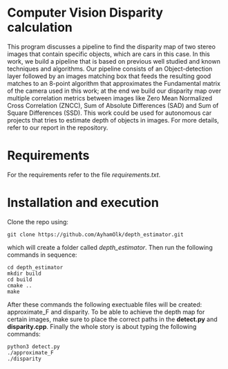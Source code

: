 # Computer Vision Disparity calculation
This program discusses a pipeline to find the disparity map of two stereo images that contain specific objects, which are cars in this case. In this work, we build a pipeline that is based on previous well studied and known techniques and algorithms. Our pipeline consists of an Object-detection layer followed by an images matching box that feeds the resulting good matches to an 8-point algorithm that approximates the Fundamental matrix of the camera used in this work; at the end we build our disparity map over multiple correlation metrics between images like Zero Mean Normalized Cross Correlation (ZNCC), Sum of Absolute Differences (SAD) and Sum of Square Differences (SSD). This work could be used for autonomous car projects that tries to estimate depth of objects in images. For more details, refer to our report in the repository.

# Requirements
For the requirements refer to the file *requirements.txt*.

# Installation and execution
Clone the repo using:
```
git clone https://github.com/AyhamOlk/depth_estimator.git
```
which will create a folder called *depth_estimator*. Then run the following commands in sequence:
```
cd depth_estimator
mkdir build
cd build
cmake ..
make
```
After these commands the following exectuable files will be created: approximate_F and disparity.
To be able to achieve the depth map for certain images, make sure to place the correct paths in the **detect.py** and **disparity.cpp**. Finally the whole story is about typing the following commands:
```
python3 detect.py
./approximate_F
./disparity
```
